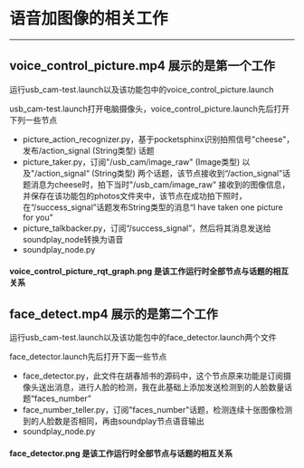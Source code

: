 # 语音加图像的相关工作
------------------------------
## voice_control_picture.mp4 展示的是第一个工作
运行usb_cam-test.launch以及该功能包中的voice_control_picture.launch

usb_cam-test.launch打开电脑摄像头，voice_control_picture.launch先后打开下列一些节点

- picture_action_recognizer.py，基于pocketsphinx识别拍照信号"cheese"，发布/action_signal (String类型) 话题
- picture_taker.py，订阅"/usb_cam/image_raw" (Image类型) 以及"/action_signal“ (String类型) 两个话题，该节点接收到“/action_signal”话题消息为cheese时，拍下当时"/usb_cam/image_raw" 接收到的图像信息，并保存在该功能包的photos文件夹中，该节点在成功拍下照时，在“/success_signal”话题发布String类型的消息“I have taken one picture for you”
- picture_talkbacker.py，订阅“/success_signal”，然后将其消息发送给soundplay_node转换为语音
- soundplay_node.py
#### voice_control_picture_rqt_graph.png 是该工作运行时全部节点与话题的相互关系

## face_detect.mp4 展示的是第二个工作
运行usb_cam-test.launch以及该功能包中的face_detector.launch两个文件

face_detector.launch先后打开下面一些节点

- face_detector.py，此文件在胡春旭书的源码中，这个节点原来功能是订阅摄像头送出消息，进行人脸的检测，我在此基础上添加发送检测到的人脸数量话题“faces_number”
- face_number_teller.py，订阅"faces_number"话题，检测连续十张图像检测到的人脸数是否相同，再由soundplay节点语音输出
- soundplay_node.py
#### face_detector.png 是该工作运行时全部节点与话题的相互关系


